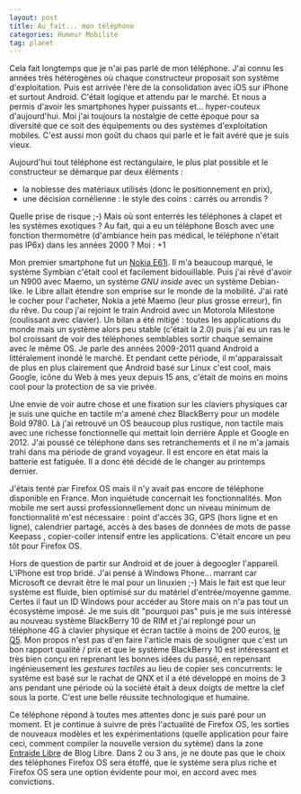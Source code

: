```yaml
---
layout: post
title: Au fait... mon téléphone
categories: Humeur Mobilité
tag: planet
---
```


Cela fait longtemps que je n'ai pas parlé de mon téléphone.<!-- more --> J'ai connu les
années très hétérogènes où chaque constructeur proposait son système
d'exploitation.  Puis est arrivée l'ère de la consolidation avec iOS sur iPhone
et surtout Android. C'était logique et attendu par le marché. Et nous a permis
d'avoir les smartphones hyper puissants et... hyper-couteux d'aujourd'hui. Moi
j'ai toujours la nostalgie de cette époque pour sa diversité que ce soit des
équipements ou des systèmes d'exploitation mobiles.  C'est aussi mon goût du
chaos qui parle et le fait avéré que je suis vieux.

Aujourd'hui tout téléphone est rectangulaire, le plus plat possible et le constructeur se
démarque par deux éléments :

-    la noblesse des matériaux utilisés (donc le positionnement en prix),
-    une décision cornélienne : le style des coins : carrés ou arrondis ?

Quelle prise de risque ;-) Mais où sont enterrés les téléphones à clapet et les
systèmes exotiques ? Au fait, qui a eu un téléphone Bosch avec une fonction
thermomètre (d'ambiance hein pas médical, le téléphone n'était pas IP6x) dans
les années 2000 ? Moi : +1

Mon premier smartphone fut un [Nokia
E61i](http://fr.wikipedia.org/wiki/Nokia_E61i). Il m'a beaucoup marqué, le
système Symbian c'était cool et facilement bidouillable. Puis j'ai rêvé d'avoir
un N900 avec Maemo, un système *GNU inside* avec un système Debian-like. le
Libre allait étendre son emprise sur le monde de la mobilité. J'ai raté le
cocher pour l'acheter, Nokia a jeté Maemo (leur plus grosse erreur), fin du
rêve. Du coup  j'ai rejoint le train Android avec un Motorola Milestone
(coulissant avec clavier). Un bilan a été mitigé : toutes les applications du
monde mais un système alors peu stable (c'était la 2.0) puis j'ai eu un ras le
bol croissant de voir des téléphones semblables sortir chaque semaine avec le
même OS. Je parle des années 2009-2011 quand Android a littéralement inondé le
marché. Et pendant cette période, il m'apparaissait de plus en plus clairement
que Android basé sur Linux c'est cool, mais Google, icône du Web à mes yeux
depuis 15 ans, c'était de moins en moins cool pour la protection de sa vie
privée.

Une envie de voir autre chose et une fixation sur  les claviers physiques car
je suis une quiche en tactile m'a amené chez BlackBerry pour un modèle Bold
9780. Là j'ai retrouvé un OS beaucoup plus rustique, non tactile mais avec
une richesse fonctionnelle qui mettait loin derrière Apple et Google en 2012.
J'ai poussé ce téléphone dans ses retranchements et il ne m'a jamais trahi dans
ma période de grand voyageur. Il est encore en état mais la batterie est
fatiguée. Il a donc été décidé de le changer au printemps dernier.

J'étais tenté par Firefox OS mais il n'y avait pas encore de téléphone
disponible en France. Mon inquiétude concernait les fonctionnalités. Mon mobile
me sert aussi professionnellement donc un niveau minimum de fonctionnalité
m'est nécessaire : point d'accès 3G, GPS (hors ligne et en ligne), calendrier
partagé, accès à des bases de données de mots de passe Keepass , copier-coller
intensif entre les applications. C'était encore un peu tôt pour Firefox OS.

Hors de question de partir sur Android et de jouer à degoogler l'appareil.
L'iPhone est trop bridé. J'ai pensé à Windows Phone... marrant car Microsoft ce
devrait être le mal pour un linuxien ;-) Mais le fait est que leur système est
fluide, bien optimisé sur du matériel d'entrée/moyenne gamme. Certes il faut un
ID Windows pour accéder au Store mais on n'a pas tout un écosystème imposé. Je
me suis dit "pourquoi pas" puis je me suis intéressé au nouveau système
BlackBerry 10 de RIM et j'ai replongé  pour un téléphone 4G à clavier physique
et écran tactile à moins de 200 euros, [le
Q5](http://en.wikipedia.org/wiki/BlackBerry_Q5). Mon propos n'est pas d'en
faire l'article mais de souligner que c'est un bon rapport qualité / prix et
que le système BlackBerry 10 est intéressant et très bien conçu en reprenant
les bonnes idées du passé, en repensant ingénieusement les *gestures tactiles*
au lieu de copier ses concurrents: le système est basé sur le rachat de QNX
et il a été développé en moins de 3 ans pendant une période où la société était
à deux doigts de mettre la clef sous la porte. C'est une belle réussite
technologique et humaine.

Ce téléphone répond à toutes mes attentes donc je suis paré pour un moment. Et
je continue à suivre de près l'actualité de Firefox OS, les sorties de nouveaux
modèles et les expérimentations (quelle application pour faire ceci, comment
compiler la nouvelle version du sytème) dans la zone [Entraide
Libre](http://www.blog-libre.org/ask/) de Blog Libre. Dans 2 ou 3 ans, je ne
doute pas que le choix des téléphones Firefox OS sera étoffé, que le système
sera plus riche et Firefox OS sera une option évidente pour moi, en accord avec
mes convictions.
